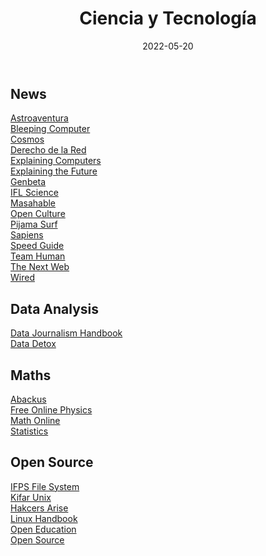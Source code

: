 ﻿---
layout: post
title: "Ciencia y Tecnología"
date: 2022-05-20
categories: link
---

## News

[Astroaventura](https://astroaventura.net)  
[Bleeping Computer](https://www.bleepingcomputer.com)  
[Cosmos](https://cosmosmagazine.com)  
[Derecho de la Red](https://derechodelared.com)  
[Explaining Computers](https://explainingcomputers.com)  
[Explaining the Future](https://www.explainingthefuture.com/)  
[Genbeta](https://www.genbeta.com/)  
[IFL Science](https://www.iflscience.com/)  
[Masahable](https://mashable.com/)  
[Open Culture](https://www.openculture.com/)  
[Pijama Surf](https://pijamasurf.com/)  
[Sapiens](https://www.sapiens.org/)  
[Speed Guide](https://www.speedguide.net/)  
[Team Human](https://www.teamhuman.fm/)  
[The Next Web](https://thenextweb.com/)  
[Wired](https://www.wired.com/)  

## Data Analysis

[Data Journalism Handbook](https://datajournalism.com/read/handbook/one)  
[Data Detox](https://datadetoxkit.org/en/home)  

## Maths

[Abackus](https://abakcus.com/)  
[Free Online Physics](https://phet.colorado.edu)  
[Math Online](https://www.myopenmath.com/)  
[Statistics](https://onlinestatbook.com/)  

## Open Source

[IFPS File System](https://docs.ipfs.io/)  
[Kifar Unix](https://kifarunix.com/)  
[Hakcers Arise](https://www.hackers-arise.com/)  
[Linux Handbook](https://linuxhandbook.com/)  
[Open Education](https://open.bccampus.ca/)  
[Open Source](https://opensource.com/)  

